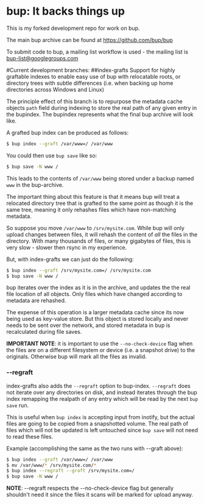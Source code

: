 bup: It backs things up
=======================

This is my forked development repo for work on bup.

The main bup archive can be found at https://github.com/bup/bup

To submit code to bup, a mailing list workflow is used - the mailing
list is bup-list@googlegroups.com

#Current development branches:
##index-grafts
Support for highly graftable indexes to enable easy use of bup
with relocatable roots, or directory trees with subtle differences
(i.e. when backing up home directories across Windows and Linux)
	
The principle effect of this branch is to repurpose the metadata cache objects `path` field during indexing to store the real path of any given entry in the bupindex. The bupindex represents what the final bup archive will look like.

A grafted bup index can be produced as follows:
```bash
$ bup index --graft /var/www=/ /var/www
```

You could then use `bup save` like so:
```bash
$ bup save -N www /
```

This leads to the contents of `/var/www` being stored under a backup named `www` in the bup-archive.

The important thing about this feature is that it means bup will treat a relocated directory tree that is grafted to the same point as though it is the same tree, meaning it only rehashes files which have non-matching metadata.

So suppose you move `/var/www` to `/srv/mysite.com`. While bup will only upload changes between files, it will rehash the content of _all_ the files in the directory. With many thousands of files, or many gigabytes of files, this is very slow - slower then rsync in my experience.

But, with index-grafts we can just do the following:
```bash
$ bup index --graft /srv/mysite.com=/ /srv/mysite.com
$ bup save -N www /
```

bup iterates over the index as it is in the archive, and updates the the real file location of all objects. Only files which have changed according to metadata are rehashed.

The expense of this operation is a larger metadata cache since its now being used as key-value store. But this object is stored locally and never needs to be sent over the network, and stored metadata in bup is recalculated during file saves.

**IMPORTANT NOTE**: it is important to use the `--no-check-device` flag when the files are on a different filesystem or device (i.e. a snapshot drive) to the originals. Otherwise bup will mark all the files as invalid.

### --regraft
index-grafts also adds the `--regraft` option to bup-index. `--regraft` does not iterate over any directories on disk, and instead iterates through the bup index remapping the realpath of any entry which will be read by the next `bup save` run.

This is useful when `bup index` is accepting input from inotify, but the actual files are going to be copied from a snapshotted volume. The real path of files which will not be updated is left untouched since `bup save` will not need to read these files.

Example (accomplishing the same as the two runs with --graft above):
```bash
$ bup index --graft /var/www=/ /var/www
$ mv /var/www/* /srv/mysite.com/*
$ bup index --regraft --graft /srv/mysite.com=/
$ bup save -N www /
```

**NOTE**: --regraft respects the --no-check-device flag but generally shouldn't need it since the files it scans will be marked for upload anyway.